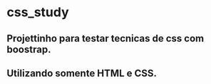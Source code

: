 # css_study

## Projettinho para testar tecnicas de css com boostrap.


## Utilizando somente HTML e CSS. 